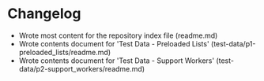 # Changelog

* Wrote most content for the repository index file (readme.md)
* Wrote contents document for 'Test Data - Preloaded Lists' (test-data/p1-preloaded_lists/readme.md)
* Wrote contents document for 'Test Data - Support Workers' (test-data/p2-support_workers/readme.md)